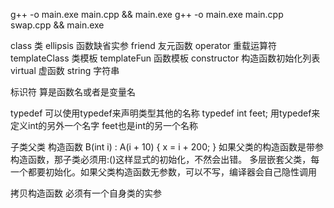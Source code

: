 g++ -o main.exe main.cpp && main.exe
g++ -o main.exe main.cpp swap.cpp && main.exe

class           类
ellipsis        函数缺省实参
friend          友元函数
operator        重载运算符
templateClass   类模板
templateFun     函数模板
constructor     构造函数初始化列表
virtual         虚函数
string          字符串

标识符
算是函数名或者是变量名

typedef 
可以使用typedef来声明类型其他的名称 
typedef int feet; 用typedef来定义int的另外一个名字 feet也是int的另一个名称

子类父类 构造函数
B(int i) : A(i + 10) { x = i + 200; } 如果父类的构造函数是带参构造函数，那子类必须用:()这样显式的初始化，不然会出错。
多层嵌套父类，每一个都要初始化。如果父类构造函数无参数，可以不写，编译器会自己隐性调用

拷贝构造函数
必须有一个自身类的实参